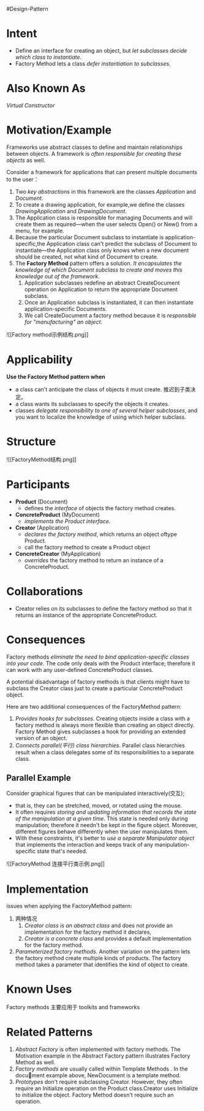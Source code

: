 #Design-Pattern
# Intent
- Define an interface for creating an object, but *let subclasses decide which class to instantiate*. 
- Factory Method lets a class *defer instantiation to subclasses*.

# Also Known As
*Virtual Constructor*

# Motivation/Example
Frameworks use abstract classes to define and maintain relationships between objects. A framework is *often responsible for creating these objects* as well. 

Consider a framework for applications that can present multiple documents to the user：
1. Two *key abstractions* in this framework are the classes *Application* and *Document*. 
2. To create a drawing application, for example,we define the classes *DrawingApplication* and *DrawingDocument*.
3. The Application class is responsible for managing Documents and will create them as required—when the user selects Open() or New() from a menu, for example.
4. Because the particular Document subclass to instantiate is application-specific,the Application class can't predict the subclass of Document to instantiate—the Application class only knows when a new document should be created, not what kind of Document to create. 
5. The **Factory Method** pattern offers a solution. *It encapsulates the knowledge of which Document subclass to create and moves this knowledge out of the framework*.
	1. Application subclasses redefine an abstract CreateDocument operation on Application to return the appropriate Document subclass.
	2. Once an Application subclass is instantiated, it can then instantiate application-specific Documents. 
	3. We call CreateDocument a factory method because it is *responsible for "manufacturing" an object*.

![[Factory method示例结构.png]]

# Applicability 
**Use the Factory Method pattern when** 
- a class can't anticipate the class of objects it must create. 推迟到子类决定。
- a class wants its subclasses to specify the objects it creates. 
- classes *delegate responsibility to one of several helper subclasses*, and you want to localize the knowledge of using which helper subclass.

# Structure
![[FactoryMethod结构.png]]

# Participants 
- **Product** (Document)
	- defines the *interface* of objects the factory method creates. 
- **ConcreteProduct** (MyDocument) 
	- *implements the Product interface*. 
- **Creator** (Application) 
	- *declares the factory method*, which returns an object oftype Product.
	- call the factory method to create a Product object
- **ConcreteCreator** (MyApplication) 
	- *overrides* the factory method to return an instance of a ConcreteProduct.

# Collaborations 
- Creator relies on its subclasses to define the factory method so that it returns an instance of the appropriate ConcreteProduct.

# Consequences 
Factory methods *eliminate the need to bind application-specific classes into your code*. The code only deals with the Product interface; therefore it can work with any user-defined ConcreteProduct classes.

A potential disadvantage of factory methods is that clients might have to subclass the Creator class just to create a particular ConcreteProduct object. 

Here are two additional consequences of the FactoryMethod pattern: 
1. *Provides hooks for subclasses*. Creating objects inside a class with a factory method is always more flexible than creating an object directly. Factory Method gives subclasses a hook for providing an extended version of an object. 
2. *Connects parallel(平行) class hierarchies*. Parallel class hierarchies result when a class delegates some of its responsibilities to a separate class.

## Parallel Example
Consider graphical figures that can be manipulated interactively(交互); 
- that is, they can be stretched, moved, or rotated using the mouse.
- It often requires *storing and updating information that records the state of the manipulation at a given time*. This state is needed only during manipulation; therefore it needn't be kept in the figure object. Moreover, different figures behave differently when the user manipulates them.
- With these constraints, it's better to *use a separate Manipulator object* that implements the interaction and keeps track of any manipulation-specific state that's needed. 

![[FactoryMethod 连接平行类示例.png]]

# Implementation 
issues when applying the FactoryMethod pattern: 
1. 两种情况
	1. *Creator class is an abstract class* and does not provide an implementation for the factory method it declares, 
	2. *Creator is a concrete class* and provides a default implementation for the factory method. 
2. *Parameterized factory methods*. Another variation on the pattern lets the factory method create multiple kinds of products. The factory method takes a parameter that identifies the kind of object to create. 

# Known Uses
Factory methods 主要应用于 toolkits and frameworks

# Related Patterns
1. *Abstract Factory* is often implemented with factory methods. The Motivation example in the Abstract Factory pattern illustrates Factory Method as well. 
2. *Factory methods* are usually called within Template Methods . In the document example above, NewDocument is a template method. 
3. *Prototypes*  don't require subclassing Creator. However, they often require an Initialize operation on the Product class.Creator uses Initialize to initialize the object. Factory Method doesn't require such an operation.